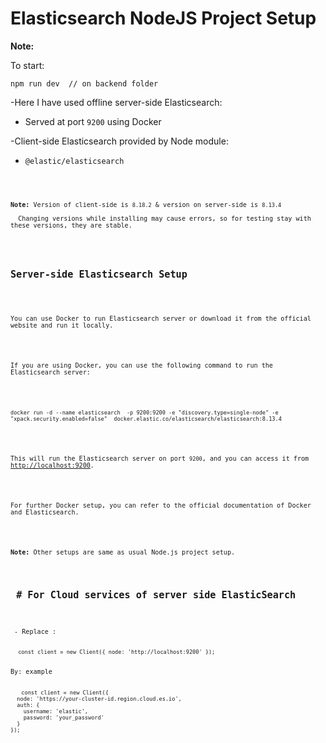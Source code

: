 
<!DOCTYPE html>
<html lang="en">
<head>
  <meta charset="UTF-8" />
  <meta name="viewport" content="width=device-width, initial-scale=1.0" />
  
</head>
<body>

  <h1>Elasticsearch NodeJS Project Setup</h1>

  <p><strong>Note:</strong></p>
  <p>To start:</p>
  <pre><code>npm run dev  // on backend folder</code></pre>

  <p>-Here I have used offline server-side Elasticsearch:</p>
  <ul>
    <li>Served at port <code>9200</code> using Docker</li>
  </ul>
 <p>-Client-side Elasticsearch provided by Node module: </p>
 <ul>
 <li><code>@elastic/elasticsearch<code></li>
</ul>
  <p><strong>Note:</strong> Version of client-side is <code>8.18.2</code> &amp; version on server-side is <code>8.13.4</code><br />
  Changing versions while installing may cause errors, so for testing stay with these versions, they are stable.</p>

  <h2>Server-side Elasticsearch Setup</h2>

  <p>You can use Docker to run Elasticsearch server or download it from the official website and run it locally.</p>

  <p>If you are using Docker, you can use the following command to run the Elasticsearch server:</p>

  <pre><code>docker run -d --name elasticsearch  -p 9200:9200 -e "discovery.type=single-node" -e "xpack.security.enabled=false"  docker.elastic.co/elasticsearch/elasticsearch:8.13.4</code></pre>

  <p>This will run the Elasticsearch server on port <code>9200</code>, and you can access it from <a href="http://localhost:9200" target="_blank">http://localhost:9200</a>.</p>

  <p>For further Docker setup, you can refer to the official documentation of Docker and Elasticsearch.</p>

  <p><strong>Note:</strong> Other setups are same as usual Node.js project setup.</p>
 
<h2> # For Cloud services of server side ElasticSearch</h2>
  <p> - Replace :</p>
  <code>const client = new Client({ node: 'http://localhost:9200' });
</code>
<p>By: example</p>
  <code> const client = new Client({
  node: 'https://your-cluster-id.region.cloud.es.io',
  auth: {
    username: 'elastic',
    password: 'your_password'
  }
});
</code>
</body>
</html>
